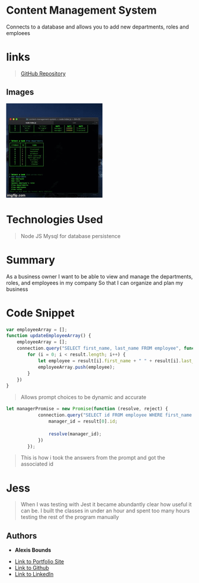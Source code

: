 # Content Management System
Connects to a database and allows you to add new departments, roles and emploees


# links
> [GitHub Repository](https://github.com/boundsalexis/content-management-system)

## Images
![Final Product](/3mhdit.gif)

# Technologies Used
> Node JS 
> Mysql for database persistence


# Summary
As a business owner
I want to be able to view and manage the departments, roles, and employees in my company
So that I can organize and plan my business


# Code Snippet
```javascript
var employeeArray = [];
function updateEmployeeArray() {
    employeeArray = [];
    connection.query("SELECT first_name, last_name FROM employee", function (err, result) {
        for (i = 0; i < result.length; i++) {
            let employee = result[i].first_name + " " + result[i].last_name;
            employeeArray.push(employee);
        }
    })
}
```
> Allows prompt choices to be dynamic and accurate
``` javascript
let managerPromise = new Promise(function (resolve, reject) {
            connection.query("SELECT id FROM employee WHERE first_name = ? AND last_name = ?", [manager[0], manager[1]], function (err, result) {
                manager_id = result[0].id;

                resolve(manager_id);
            })
        });
```
> This is how i took the answers from the prompt and got the associated id

# Jess
> When I was testing with Jest it became abundantly clear how useful it can be.
> I built the classes in under an hour and spent too many hours testing the rest of the program manually


## Authors

* **Alexis Bounds** 

- [Link to Portfolio Site](https://github.com/boundsalexis/basic-portfolio)
- [Link to Github](https://github.com/boundsalexis)
- [Link to LinkedIn](https://www.linkedin.com/in/alexis-bounds-9b7711169/)